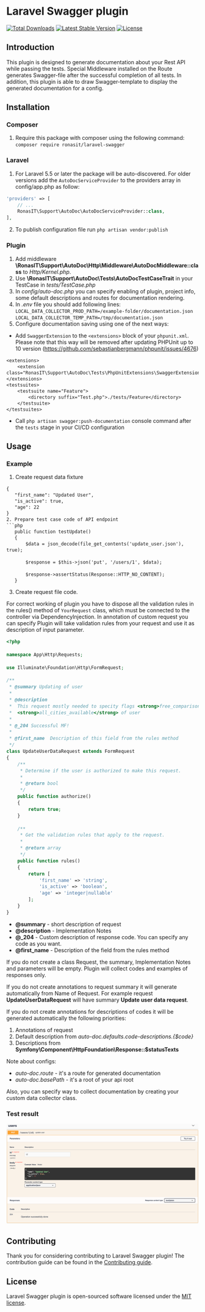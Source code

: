 # Laravel Swagger plugin 
<p align="left">
<a href="https://packagist.org/packages/ronasit/laravel-swagger"><img src="https://img.shields.io/packagist/dt/ronasit/laravel-swagger" alt="Total Downloads"></a>
<a href="https://packagist.org/packages/ronasit/laravel-swagger"><img src="https://img.shields.io/packagist/v/ronasit/laravel-swagger" alt="Latest Stable Version"></a>
<a href="https://packagist.org/packages/ronasit/laravel-swagger"><img src="https://img.shields.io/packagist/l/ronasit/laravel-swagger" alt="License"></a>
</p>

## Introduction
This plugin is designed to generate documentation about your Rest API while 
passing the tests. Special Middleware installed on the Route generates 
Swagger-file after the successful completion of all tests. In addition, this 
plugin is able to draw Swagger-template to display the generated documentation for a config.
## Installation

### Composer
 1. Require this package with composer using the following command: `composer require ronasit/laravel-swagger`

### Laravel
1. For Laravel 5.5 or later the package will be auto-discovered.
   For older versions add the `AutoDocServiceProvider` to the providers array in config/app.php as follow:
```php
'providers' => [
    // ...
    RonasIT\Support\AutoDoc\AutoDocServiceProvider::class,
],
```
 2. To publish configuration file run `php artisan vendor:publish`
### Plugin
 1. Add middleware **\RonasIT\Support\AutoDoc\Http\Middleware\AutoDocMiddleware::class** to *Http/Kernel.php*.
 1. Use **\RonasIT\Support\AutoDoc\Tests\AutoDocTestCaseTrait** in your TestCase in *tests/TestCase.php*
 1. In *config/auto-doc.php* you can specify enabling of plugin, project info, 
 some default descriptions and routes for documentation rendering. 
 1. In *.env* file you should add following lines:  
    `
    LOCAL_DATA_COLLECTOR_PROD_PATH=/example-folder/documentation.json  
    LOCAL_DATA_COLLECTOR_TEMP_PATH=/tmp/documentation.json
    `
 1. Configure documentation saving using one of the next ways:
  - Add `SwaggerExtension` to the `<extensions>` block of your `phpunit.xml`. Please note that this way will be removed after updating PHPUnit up to 10 version (https://github.com/sebastianbergmann/phpunit/issues/4676)
  ```
  <extensions>
      <extension class="RonasIT\Support\AutoDoc\Tests\PhpUnitExtensions\SwaggerExtension"/>
  </extensions>
  <testsuites>
      <testsuite name="Feature">
          <directory suffix="Test.php">./tests/Feature</directory>
      </testsuite>
  </testsuites>
  ```
  - Call `php artisan swagger:push-documentation` console command after the `tests` stage in your CI/CD configuration

## Usage
  
### Example
1. Create request data fixture
 ```
 {
    "first_name": "Updated User",
    "is_active": true,
    "age": 22
 }
2. Prepare test case code of API endpoint
 ```php
    public function testUpdate()
    {
        $data = json_decode(file_get_contents('update_user.json'), true);

        $response = $this->json('put', '/users/1', $data);

        $response->assertStatus(Response::HTTP_NO_CONTENT);
    }
 ```
3. Create request file code.

For correct working of plugin you have to dispose all the validation rules in the rules() method of `YourRequest` class,
which must be connected to the controller via DependencyInjection. In annotation of custom request you can specify
Plugin will take validation rules from your request and use it as description
of input parameter.
 ```php
 <?php
 
 namespace App\Http\Requests;  
 
 use Illuminate\Foundation\Http\FormRequest;
 
 /**
  * @summary Updating of user
  *
  * @description
  *  This request mostly needed to specity flags <strong>free_comparison</strong> and 
  *  <strong>all_cities_available</strong> of user
  *
  * @_204 Successful MF!
  * 
  * @first_name  Description of this field from the rules method
  */
 class UpdateUserDataRequest extends FormRequest
 {
     /**
      * Determine if the user is authorized to make this request.
      *
      * @return bool
      */
     public function authorize()
     {
         return true;
     }  
   
     /**
      * Get the validation rules that apply to the request.
      *
      * @return array
      */
     public function rules()
     {
         return [
             'first_name' => 'string',
             'is_active' => 'boolean',
             'age' => 'integer|nullable'
         ];
     }
 }

 ```
 
 - **@summary** - short description of request
 - **@description** - Implementation Notes
 - **@_204** - Custom description of response code. You can specify any code as you want.
 - **@first_name** - Description of the field from the rules method
 
 If you do not create a class Request, the summary, Implementation Notes and parameters will be empty. 
 Plugin will collect codes and examples of responses only.
 
 If you do not create annotations to request summary it will generate automatically from Name of Request.
 For example request **UpdateUserDataRequest** will have summary **Update user data request**.  
 
 If you do not create annotations for descriptions of codes it will be generated automatically the following priorities:
 1. Annotations of request
 2. Default description from *auto-doc.defaults.code-descriptions.{$code}*
 3. Descriptions from **Symfony\Component\HttpFoundation\Response::$statusTexts**
  
  Note about configs:  
 - *auto-doc.route* - it's a route for generated documentation  
 - *auto-doc.basePath* - it's a root of your api root
 
Also, you can specify way to collect documentation by creating your custom data collector class.

### Test result

![img.png](assets/images/img.png)

## Contributing

Thank you for considering contributing to Laravel Swagger plugin! The contribution guide can be found in the [Contributing guide](CONTRIBUTING.md).

## License

Laravel Swagger plugin is open-sourced software licensed under the [MIT license](LICENSE).
 
